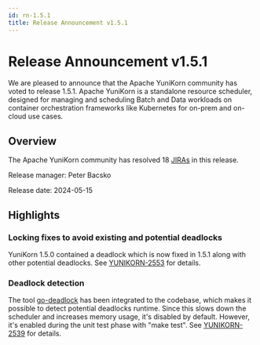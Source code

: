 ```yaml
---
id: rn-1.5.1
title: Release Announcement v1.5.1
---
```


<!--
Licensed to the Apache Software Foundation (ASF) under one
or more contributor license agreements.  See the NOTICE file
distributed with this work for additional information
regarding copyright ownership.  The ASF licenses this file
to you under the Apache License, Version 2.0 (the
"License"); you may not use this file except in compliance
with the License.  You may obtain a copy of the License at

  http://www.apache.org/licenses/LICENSE-2.0

Unless required by applicable law or agreed to in writing,
software distributed under the License is distributed on an
"AS IS" BASIS, WITHOUT WARRANTIES OR CONDITIONS OF ANY
KIND, either express or implied.  See the License for the
specific language governing permissions and limitations
under the License.
-->

# Release Announcement v1.5.1
We are pleased to announce that the Apache YuniKorn community has voted to release 1.5.1. 
Apache YuniKorn is a standalone resource scheduler, designed for managing and scheduling Batch and Data workloads on container
orchestration frameworks like Kubernetes for on-prem and on-cloud use cases.

## Overview
The Apache YuniKorn community has resolved 18 [JIRAs](https://issues.apache.org/jira/issues/?filter=12353383) in this release.

Release manager: Peter Bacsko

Release date: 2024-05-15

## Highlights

### Locking fixes to avoid existing and potential deadlocks

YuniKorn 1.5.0 contained a deadlock which is now fixed in 1.5.1 along with other potential
deadlocks. See [YUNIKORN-2553](https://issues.apache.org/jira/browse/YUNIKORN-2553) for details.

### Deadlock detection

The tool [go-deadlock](https://github.com/sasha-s/go-deadlock) has been integrated to the codebase,
which makes it possible to detect potential deadlocks runtime. Since this slows down the scheduler
and increases memory usage, it's disabled by default. However, it's enabled during the unit test phase
with "make test". See [YUNIKORN-2539](https://issues.apache.org/jira/browse/YUNIKORN-2539) for details.
